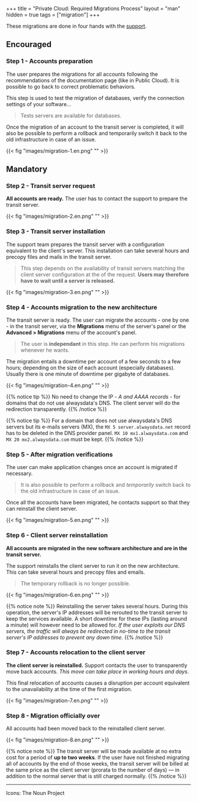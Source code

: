+++
title = "Private Cloud: Required Migrations Process"
layout = "man"
hidden = true
tags = ["migration"]
+++

These migrations are done in four hands with the [support](https://admin.alwaysdata.com/support/).

## Encouraged

### Step 1 - Accounts preparation
The user prepares the migrations for all accounts following the recommendations of the documentation page (like in Public Cloud). It is possible to go back to correct problematic behaviors.

This step is used to test the migration of databases, verify the connection settings of your software...

> Tests servers are available for databases.

Once the migration of an account to the transit server is completed, it will also be possible to perform a rollback and temporarily switch it back to the old infrastructure in case of an issue.

{{< fig "images/migration-1.en.png" "" >}}

## Mandatory

### Step 2 - Transit server request
**All accounts are ready.** The user has to contact the support to prepare the transit server.

{{< fig "images/migration-2.en.png" "" >}}

### Step 3 - Transit server installation
The support team prepares the transit server with a configuration equivalent to the client's server. This installation can take several hours and precopy files and mails in the transit server.

> This step depends on the availability of transit servers matching the client server configuration at the of the request. __Users may therefore have to wait until a server is released.__

{{< fig "images/migration-3.en.png" "" >}}

### Step 4 - Accounts migration to the new architecture
The transit server is ready. The user can migrate the accounts - one by one - in the transit server, via the **Migrations** menu of the server's panel or the **Advanced > Migrations** menu of the account's panel.

> The user is **independant** in this step. He can perform his migrations whenever he wants.

The migration entails a downtime per account of a few seconds to a few hours; depending on the size of each account (especially databases). Usually there is one minute of downtime per gigabyte of databases.

{{< fig "images/migration-4.en.png" "" >}}

{{% notice tip %}}
No need to change the IP - *A and AAAA records* - for domains that do not use alwaysdata's DNS. The client server will do the redirection transparently.
{{% /notice %}}

{{% notice tip %}}
For a domain that does not use alwaysdata's DNS servers but its e-mails servers (MX), the `MX 5 server.alwaysdata.net` record has to be deleted in the DNS provider panel. `MX 10 mx1.alwaysdata.com` and `MX 20 mx2.alwaysdata.com` must be kept.
{{% /notice %}}

### Step 5 - After migration verifications
The user can make application changes once an account is migrated if necessary.

> It is also possible to perform a rollback and *temporarily* switch back to the old infrastructure in case of an issue.

Once all the accounts have been migrated, he contacts support so that they can reinstall the client server.

{{< fig "images/migration-5.en.png" "" >}}

### Step 6 - Client server reinstallation
**All accounts are migrated in the new software architecture and are in the transit server.**

The support reinstalls the client server to run it on the new architecture. This can take several hours and precopy files and emails.

> The temporary rollback is no longer possible.

{{< fig "images/migration-6.en.png" "" >}}

{{% notice note %}}
Reinstalling the server takes several hours. During this operation, the server's IP addresses will be rerouted to the transit server to keep the services available. A short downtime for these IPs (lasting around a minute) will however need to be allowed for. *If the user exploits our DNS servers, the traffic will always be redirected in no-time to the transit server's IP addresses to prevent any down time.*
{{% /notice %}}

### Step 7 - Accounts relocation to the client server
**The client server is reinstalled.** Support contacts the user to transparently move back accounts. *This move can take place in working hours and days*.

This final relocation of accounts causes a disruption per account equivalent to the unavailability at the time of the first migration.

{{< fig "images/migration-7.en.png" "" >}}

### Step 8 - Migration officially over
All accounts had been moved back to the reinstalled client server.

{{< fig "images/migration-8.en.png" "" >}}

{{% notice note %}}
The transit server will be made available at no extra cost for a period of **up to two weeks**. If the user have not finished migrating all of accounts by the end of those weeks, the transit server will be billed at the same price as the client server (prorata to the number of days) — in addition to the normal server that is still charged normally.
{{% /notice %}}

---
Icons: The Noun Project
